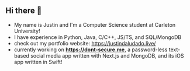 ## Hi there 👋
- My name is Justin and I'm a Computer Science student at Carleton University!
- I have experience in Python, Java, C/C++, JS/TS, and SQL/MongoDB
- check out my portfolio website: https://justindaludado.live/
- currently working on **https://dont-secure.me**, a password-less text-based social media app written with Next.js and MongoDB, and its iOS app written in Swift!
<!--
**justindal/justindal** is a ✨ _special_ ✨ repository because its `README.md` (this file) appears on your GitHub profile.

Here are some ideas to get you started:

- 🔭 I’m currently working on ...
- 🌱 I’m currently learning ...
- 👯 I’m looking to collaborate on ...
- 🤔 I’m looking for help with ...
- 💬 Ask me about ...
- 📫 How to reach me: ...
- 😄 Pronouns: ...
- ⚡ Fun fact: ...
-->
